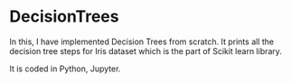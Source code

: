 # DecisionTrees
In this, I have implemented Decision Trees from scratch. It prints all the decision tree steps for Iris dataset which is the part of Scikit learn library.

It is coded in Python, Jupyter.
